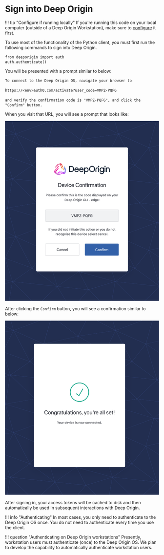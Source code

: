 # Sign into Deep Origin

!!! tip "Configure if running locally"
    If you're running this code on your local computer (outside of a Deep Origin Workstation), make sure to [configure](../configure.md#on-your-local-computer) it first.

To use most of the functionality of the Python client, you must first run the following commands to sign into Deep Origin.





```{.python notest}
from deeporigin import auth
auth.authenticate()
```

You will be presented with a prompt similar to below:

```shell
To connect to the Deep Origin OS, navigate your browser to 

https://<env>auth0.com/activate?user_code=VMPZ-PQFG

and verify the confirmation code is "VMPZ-PQFG", and click the "Confirm" button.
```

When you visit that URL, you will see a prompt that looks like:

![](../images/auth-code.png)

After clicking the `Confirm` button, you will see a confirmation similar to below:

![](../images/auth-confirm.png)

After signing in, your access tokens will be cached to disk and then automatically
be used in subsequent interactions with Deep Origin.

!!! info "Authenticating"
    In most cases, you only need to authenticate to the Deep Origin OS once.
    You do not need to authenticate every time you use the client.

!!! question "Authenticating on Deep Origin workstations"
    Presently, workstation users must authenticate (once) to the Deep Origin OS. We plan to develop the capability to automatically authenticate workstation users.
